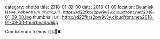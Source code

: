 category: photos 
title: 2018-01-09-00
date: 2018-01-09
location: Botanisk Have, København
photo_url: https://d22fkxs2pw9y3y.cloudfront.net/2018-01-09-00.jpg
thumbnail_url: https://d22fkxs2pw9y3y.cloudfront.net/2018-01-09-00-thumbnail.webp

Combatendo frieiras.🇩🇰🍂🌒                  